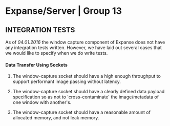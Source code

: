 # Expanse/Server | Group 13
## INTEGRATION TESTS

As of *04.01.2016* the window capture component of Expanse does not have any integration tests written. 
However, we have laid out several cases that we would like to specify when we do write tests.

#### Data Transfer Using Sockets

1. The window-capture socket should have a high enough throughput to support performant image passing without latency.
    
2. The window-capture socket should have a clearly defined data payload specification so as not to 'cross-contaminate' the image/metadata of one window with another's.
    
3. The window-capture socket should have a reasonable amount of allocated memory, and not leak memory.
  
